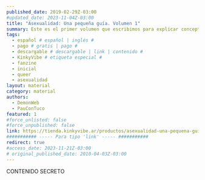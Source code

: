 ```yaml
---
published_date: 2019-02-29Z-03:00
#updated_date: 2023-11-04Z-03:00
title: "Asexualidad: Una pequeña guía. Volumen 1"
summary: Este es el primer volumen que escribimos para explicar conceptos introductorios respecto a la asexualidad, una orientación más dentro del bello arcoiris de la sexualidad
tags:
  - español # español | inglés #
  - pago # gratis | pago #
  - descargable # descargable | link | contenido #
  - KinkyVibe # etiqueta especial #
  - fanzine
  - inicial
  - queer
  - asexualidad
layout: material
category: material
authors:
  - DemonWeb
  - PauConTuco
featured: 1
#force_unlisted: false
#force_unpublished: false
link: https://tienda.kinkyvibe.ar/productos/asexualidad-una-pequena-guia-volumen-1-version-digital/
########### ----- Para tipo 'link' ----- ###########
redirect: true
#access_date: 2023-11-21Z-03:00
# original_published_date: 2010-04-03Z-03:00
---
```


CONTENIDO SECRETO